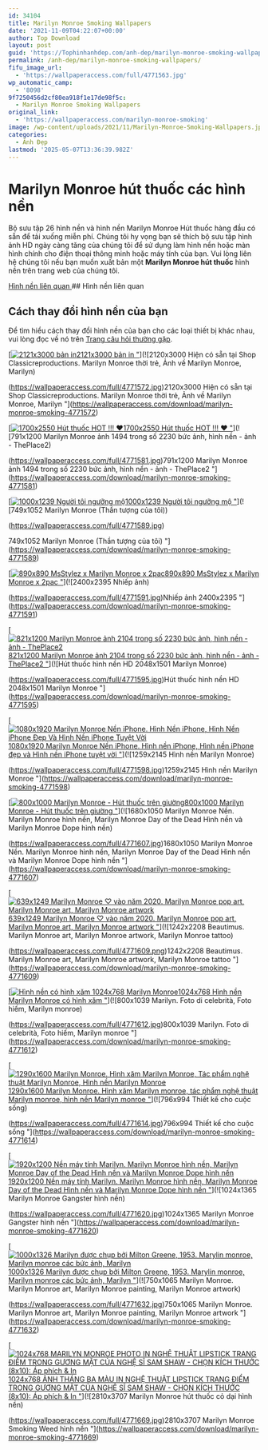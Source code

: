 ```yaml
---
id: 34104
title: Marilyn Monroe Smoking Wallpapers
date: '2021-11-09T04:22:07+00:00'
author: Top Download
layout: post
guid: 'https://Tophinhanhdep.com/anh-dep/marilyn-monroe-smoking-wallpapers/'
permalink: /anh-dep/marilyn-monroe-smoking-wallpapers/
fifu_image_url:
  - 'https://wallpaperaccess.com/full/4771563.jpg'
wp_automatic_camp:
  - '8098'
9f7250456d2cf80ea918f1e17de98f5c:
  - Marilyn Monroe Smoking Wallpapers
original_link:
  - 'https://wallpaperaccess.com/marilyn-monroe-smoking'
image: /wp-content/uploads/2021/11/Marilyn-Monroe-Smoking-Wallpapers.jpg
categories:
  - Ảnh Đẹp
lastmod: '2025-05-07T13:36:39.982Z'
---
```

# Marilyn Monroe hút thuốc các hình nền

Bộ sưu tập 26 hình nền và hình nền Marilyn Monroe Hút thuốc hàng đầu có sẵn để tải xuống miễn phí. Chúng tôi hy vọng bạn sẽ thích bộ sưu tập hình ảnh HD ngày càng tăng của chúng tôi để sử dụng làm hình nền hoặc màn hình chính cho điện thoại thông minh hoặc máy tính của bạn. Vui lòng liên hệ chúng tôi nếu bạn muốn xuất bản một **Marilyn Monroe hút thuốc** hình nền trên trang web của chúng tôi.

[Hình nền liên quan ](#related) ## Hình nền liên quan

## Cách thay đổi hình nền của bạn

Để tìm hiểu cách thay đổi hình nền của bạn cho các loại thiết bị khác nhau, vui lòng đọc về nó trên [Trang câu hỏi thường gặp](https://tophinhanhdep.com/faq/).

  
[[![2121x3000 bản in](https://wallpaperaccess.com/full/4771563.jpg)2121x3000 bản in "](https://wallpaperaccess.com/download/marilyn-monroe-smoking-4771563)](![2120x3000 Hiện có sẵn tại Shop Classicreproductions.  Marilyn Monroe thời trẻ, Ảnh về Marilyn Monroe, Marilyn)

(https://wallpaperaccess.com/full/4771572.jpg)2120x3000 Hiện có sẵn tại Shop Classicreproductions. Marilyn Monroe thời trẻ, Ảnh về Marilyn Monroe, Marilyn "](https://wallpaperaccess.com/download/marilyn-monroe-smoking-4771572)

[[![1700x2550 Hút thuốc HOT !!! ♥](https://wallpaperaccess.com/full/4771576.jpg)1700x2550 Hút thuốc HOT !!! ♥ "](https://wallpaperaccess.com/download/marilyn-monroe-smoking-4771576)](![791x1200 Marilyn Monroe ảnh 1494 trong số 2230 bức ảnh, hình nền - ảnh - ThePlace2)

(https://wallpaperaccess.com/full/4771581.jpg)791x1200 Marilyn Monroe ảnh 1494 trong số 2230 bức ảnh, hình nền - ảnh - ThePlace2 "](https://wallpaperaccess.com/download/marilyn-monroe-smoking-4771581)

[[![1000x1239 Người tôi ngưỡng mộ](https://wallpaperaccess.com/full/4771588.jpg)1000x1239 Người tôi ngưỡng mộ "](https://wallpaperaccess.com/download/marilyn-monroe-smoking-4771588)](![749x1052 Marilyn Monroe (Thần tượng của tôi))

(https://wallpaperaccess.com/full/4771589.jpg)

749x1052 Marilyn Monroe (Thần tượng của tôi) "](https://wallpaperaccess.com/download/marilyn-monroe-smoking-4771589)

[[![890x890 MsStylez x Marilyn Monroe x 2pac](https://wallpaperaccess.com/full/750908.png)890x890 MsStylez x Marilyn Monroe x 2pac "](https://wallpaperaccess.com/download/marilyn-monroe-smoking-750908)](![2400x2395 Nhiếp ảnh)

(https://wallpaperaccess.com/full/4771591.jpg)Nhiếp ảnh 2400x2395 "](https://wallpaperaccess.com/download/marilyn-monroe-smoking-4771591)

[[![821x1200 Marilyn Monroe ảnh 2104 trong số 2230 bức ảnh, hình nền - ảnh - ThePlace2](https://wallpaperaccess.com/full/4771593.jpg)821x1200 Marilyn Monroe ảnh 2104 trong số 2230 bức ảnh, hình nền - ảnh - ThePlace2 "](https://wallpaperaccess.com/download/marilyn-monroe-smoking-4771593)](![Hút thuốc hình nền HD 2048x1501 Marilyn Monroe)

(https://wallpaperaccess.com/full/4771595.jpg)Hút thuốc hình nền HD 2048x1501 Marilyn Monroe "](https://wallpaperaccess.com/download/marilyn-monroe-smoking-4771595)

[[![1080x1920 Marilyn Monroe Nền iPhone.  Hình Nền iPhone, Hình Nền iPhone Đẹp Và Hình Nền iPhone Tuyệt Vời](https://wallpaperaccess.com/full/4771596.jpg)1080x1920 Marilyn Monroe Nền iPhone. Hình nền iPhone, Hình nền iPhone đẹp và Hình nền iPhone tuyệt vời "](https://wallpaperaccess.com/download/marilyn-monroe-smoking-4771596)](![1259x2145 Hình nền Marilyn Monroe)

(https://wallpaperaccess.com/full/4771598.jpg)1259x2145 Hình nền Marilyn Monroe "](https://wallpaperaccess.com/download/marilyn-monroe-smoking-4771598)

[[![800x1000 Marilyn Monroe - Hút thuốc trên giường](https://wallpaperaccess.com/full/4771605.jpg)800x1000 Marilyn Monroe - Hút thuốc trên giường "](https://wallpaperaccess.com/download/marilyn-monroe-smoking-4771605)](![1680x1050 Marilyn Monroe Nền.  Marilyn Monroe hình nền, Marilyn Monroe Day of the Dead Hình nền và Marilyn Monroe Dope hình nền)

(https://wallpaperaccess.com/full/4771607.jpg)1680x1050 Marilyn Monroe Nền. Marilyn Monroe hình nền, Marilyn Monroe Day of the Dead Hình nền và Marilyn Monroe Dope hình nền "](https://wallpaperaccess.com/download/marilyn-monroe-smoking-4771607)

[[![639x1249 Marilyn Monroe ♡ vào năm 2020. Marilyn Monroe pop art, Marilyn Monroe art, Marilyn Monroe artwork](https://wallpaperaccess.com/full/4771608.jpg)639x1249 Marilyn Monroe ♡ vào năm 2020. Marilyn Monroe pop art, Marilyn Monroe art, Marilyn Monroe artwork "](https://wallpaperaccess.com/download/marilyn-monroe-smoking-4771608)](![1242x2208 Beautimus.  Marilyn Monroe art, Marilyn Monroe artwork, Marilyn Monroe tattoo)

(https://wallpaperaccess.com/full/4771609.png)1242x2208 Beautimus. Marilyn Monroe art, Marilyn Monroe artwork, Marilyn Monroe tattoo "](https://wallpaperaccess.com/download/marilyn-monroe-smoking-4771609)

[[![Hình nền có hình xăm 1024x768 Marilyn Monroe](https://wallpaperaccess.com/full/4771610.jpg)1024x768 Hình nền Marilyn Monroe có hình xăm "](https://wallpaperaccess.com/download/marilyn-monroe-smoking-4771610)](![800x1039 Marilyn.  Foto di celebrità, Foto hiếm, Marilyn monroe)

(https://wallpaperaccess.com/full/4771612.jpg)800x1039 Marilyn. Foto di celebrità, Foto hiếm, Marilyn monroe "](https://wallpaperaccess.com/download/marilyn-monroe-smoking-4771612)

[[![1290x1600 Marilyn Monroe.  Hình xăm Marilyn Monroe, Tác phẩm nghệ thuật Marilyn Monroe, Hình nền Marilyn Monroe](https://wallpaperaccess.com/full/974750.jpg)1290x1600 Marilyn Monroe. Hình xăm Marilyn monroe, tác phẩm nghệ thuật Marilyn monroe, hình nền Marilyn monroe "](https://wallpaperaccess.com/download/marilyn-monroe-smoking-974750)](![796x994 Thiết kế cho cuộc sống)

(https://wallpaperaccess.com/full/4771614.jpg)796x994 Thiết kế cho cuộc sống "](https://wallpaperaccess.com/download/marilyn-monroe-smoking-4771614)

[[![1920x1200 Nền máy tính Marilyn.  Marilyn Monroe hình nền, Marilyn Monroe Day of the Dead Hình nền và Marilyn Monroe Dope hình nền](https://wallpaperaccess.com/full/2914726.jpg)1920x1200 Nền máy tính Marilyn. Marilyn Monroe hình nền, Marilyn Monroe Day of the Dead Hình nền và Marilyn Monroe Dope hình nền "](https://wallpaperaccess.com/download/marilyn-monroe-smoking-2914726)](![1024x1365 Marilyn Monroe Gangster hình nền)

(https://wallpaperaccess.com/full/4771620.jpg)1024x1365 Marilyn Monroe Gangster hình nền "](https://wallpaperaccess.com/download/marilyn-monroe-smoking-4771620)

[[![1000x1326 Marilyn được chụp bởi Milton Greene, 1953. Marylin monroe, Marilyn monroe các bức ảnh, Marilyn](https://wallpaperaccess.com/full/4771630.jpg)1000x1326 Marilyn được chụp bởi Milton Greene, 1953. Marylin monroe, Marilyn monroe các bức ảnh, Marilyn "](https://wallpaperaccess.com/download/marilyn-monroe-smoking-4771630)](![750x1065 Marilyn Monroe.  Marilyn Monroe art, Marilyn Monroe painting, Marilyn Monroe artwork)

(https://wallpaperaccess.com/full/4771632.jpg)750x1065 Marilyn Monroe. Marilyn Monroe art, Marilyn Monroe painting, Marilyn Monroe artwork "](https://wallpaperaccess.com/download/marilyn-monroe-smoking-4771632)

[[![1024x768 MARILYN MONROE PHOTO IN NGHỆ THUẬT LIPSTICK TRANG ĐIỂM TRONG GƯƠNG MẶT CỦA NGHỆ SĨ SAM SHAW - CHỌN KÍCH THƯỚC (8x10): Áp phích & In](https://wallpaperaccess.com/full/4771633.jpg)1024x768 ẢNH THÁNG BA MÀU IN NGHỆ THUẬT LIPSTICK TRANG ĐIỂM TRONG GƯƠNG MẶT CỦA NGHỆ SĨ SAM SHAW - CHỌN KÍCH THƯỚC (8x10): Áp phích &amp; In "](https://wallpaperaccess.com/download/marilyn-monroe-smoking-4771633)](![2810x3707 Marilyn Monroe hút thuốc cỏ dại hình nền)

(https://wallpaperaccess.com/full/4771669.jpg)2810x3707 Marilyn Monroe Smoking Weed hình nền "](https://wallpaperaccess.com/download/marilyn-monroe-smoking-4771669)
